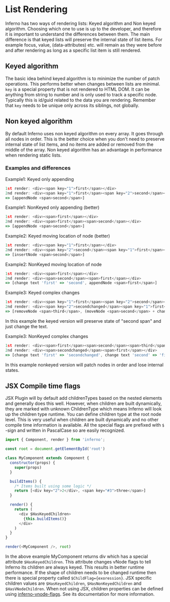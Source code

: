 # List Rendering

Inferno has two ways of rendering lists: Keyed algorithm and Non keyed algorithm. Choosing which one to use is up to the developer, and therefore it is important to understand the differences between them. The main difference is that keyed lists will preserve the internal state of list items. For example focus, value, (data-attributes) etc. will remain as they were before and after rendering as long as a specific list item is still rendered.

## Keyed algorithm

The basic idea behind keyed algorithm is to minimize the number of patch operations. This performs better when changes between lists are minimal. `key` is a special property that is not rendered to HTML DOM. It can be anything from string to number and is only used to track a specific node. Typically this is id/guid related to the data you are rendering. Remember that `key` needs to be unique only across its siblings, not globally.

## Non keyed algorithm

By default Inferno uses non keyed algorithm on every array. It goes through all nodes in order. This is the better choice when you don't need to preserve internal state of list items, and no items are added or removed from the middle of the array. Non keyed algorithm has an advantage in performance when rendering static lists.

### Examples and differences

Example1: Keyed only appending
```javascript
1st render: <div><span key="1">first</span></div>
2nd render: <div><span key="1">first</span><span key="2">second</span></div>
=> [appendNode <span>second</span>]
```


Example1: NonKeyed only appending (better)
```javascript
1st render: <div><span>first</span></div>
2nd render: <div><span>first</span><span>second</span></div>
=> [appendNode <span>second</span>]
```


Example2: Keyed moving location of node (better)
```javascript
1st render: <div><span key="1">first</span></div>
2nd render: <div><span key="2">second</span><span key="1">first</span></div>
=> [insertNode <span>second</span>]
```

Example2: NonKeyed moving location of node
```javascript
1st render: <div><span>first</span></div>
2nd render: <div><span>second</span><span>first</span></div>
=> [change text 'first' => 'second', appendNode <span>first</span>]
```


Example3: Keyed complex changes
```javascript
1st render: <div><span key="1">first</span><span key="2">second</span><span key="3">third</span></div>
2nd render: <div><span key="2">secondchanged</span><span key="1">first</span></div>
=> [removeNode <span>third</span>, (moveNode <span>second</span> + change text: 'secondchanged')]
```
In this example the keyed version will preserve state of "second span" and just change the text.


Example3: NonKeyed complex changes
```javascript
1st render: <div><span>first</span><span>second</span><span>third</span></div>
2nd render: <div><span>secondchanged</span><span>first</span></div>
=> [change text 'first' => 'secondchanged', change text 'second' => 'first', removeNode <span>third</span>]
```
In this example nonkeyed version will patch nodes in order and lose internal states.


## JSX Compile time flags

JSX Plugin will by default add childrenTypes based on the nested elements and generally does this well. However, when children are built dynamically, they are marked with unknown ChildrenType which means Inferno will look up the children type runtime.
You can define children type at the root node level. This is very useful when children are built dynamically and no other compile time information is available. All the special flags are prefixed with `$` -sign and written in PascalCase so are easily recognized.

```javascript
import { Component, render } from 'inferno';

const root = document.getElementById('root')

class MyComponent extends Component {
  constructor(props) {
    super(props)
  }

  buildItems() {
    /* Items built using some logic */
    return [<div key="2">2</div>, <span key="#3">three</span>]
  }

  render() {
    return (
      <div $HasKeyedChildren>
        {this.buildItems()}
      </div>
    )
  }
}

render(<MyComponent />, root)
```

In the above example MyComponent returns div which has a special attribute `$HasKeyedChildren`. This attribute changes vNode flags to tell Inferno its children are always keyed.
This results in better runtime performance. If the shape of children needs to be changed runtime then there is special property called `$ChildFlag={exoression}`. JSX specific children values are `$HasKeyedChildren`, `$HasNonKeyedChildren` and `$HasVNodeChildren`.
When not using JSX, children properties can be defined using [inferno-vnode-flags](http://localhost:8080/docs/api/inferno-vnode-flags). See its documentation for more information.

